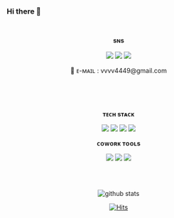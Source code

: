 ### Hi there 👋

<!--
**catgirl0313/catgirl0313** is a ✨ _special_ ✨ repository because its `README.md` (this file) appears on your GitHub profile.

Here are some ideas to get you started:

- 🔭 I’m currently working on ...
- 🌱 I’m currently learning ...
- 👯 I’m looking to collaborate on ...
- 🤔 I’m looking for help with ...
- 💬 Ask me about ...
- 📫 How to reach me: ...
- 😄 Pronouns: ...
- ⚡ Fun fact: ...
-->

<!-- ![header](https://user-images.githubusercontent.com/107012988/184840386-dfaa1ac9-a3c0-4b41-94f9-68f5502ce3da.png) -->

<br>


<p align="center">
    <Strong> sɴs </Strong><br><br>
<a href="https://latelearner.tistory.com/" target="_blank">
<img src="https://img.shields.io/badge/Tistory-ce4e24?style=flat-square&logo=blog&logoColor=white"/></a>

<a href="https://complete-bison-5aa.notion.site/c0b88536f973409f9b7f1c654e09a3e2" target="_blank">
<img src="https://img.shields.io/badge/Notion-00c9f2?style=flat-square&logo=notion&logoColor=white"/></a>

<a href="https://github.com/catgirl0313" target="_blank">
<img src="https://img.shields.io/badge/GitHub-2a2a2a?style=flat-square&logo=GigHub&logoColor=white"/></a>

   
<p align="center">
📧 ᴇ-ᴍᴀɪʟ : vvvv4449@gmail.com
</p>
<br>
<br>

<!-- <p align="center">
JAVA 백엔드를 공부하고 있어요ˁ῁̮ˀ<br>
성실하게 열정적으로 배우려는 자세로 학습에 임하고 있습니다<br>
긍정적인 사고로 함께 일하기 편한 백엔드 개발자로 성장하겠습니다💥<br>
</p> -->

<br>

<p align="center">
    <Strong> ᴛᴇᴄʜ sᴛᴀᴄᴋ </Strong><br>
</p>

<p align="center" display="inline-block">
  <img src="https://img.shields.io/badge/JAVA-007396?style=for-the-badge&logo=java&logoColor=white"> 
    <img src="https://img.shields.io/badge/Spring-6DB33F?style=for-the-badge&logo=Spring&logoColor=white">
    <img src="https://img.shields.io/badge/SpringBoot-6DB33F?style=for-the-badge&logo=SpringBoot&logoColor=white">
    <img src="https://img.shields.io/badge/mysql-4479A1?style=for-the-badge&logo=mysql&logoColor=white">
</p>

<p align="center">
  <Strong> ᴄᴏᴡᴏʀᴋ ᴛᴏᴏʟs </Strong><br>
</p>
  
<p align="center">
    <img src="https://img.shields.io/badge/GitHub-181717?style=flat-square&logo=GitHub&logoColor=white"/>
    <img src="https://img.shields.io/badge/Notion-00c9f2?style=flat-square&logo=notion&logoColor=white"/>
    <img src="https://img.shields.io/badge/Figma-F24E1E?style=flat-square&logo=Figma&logoColor=white"/>
  </p>
  
<br>
<br>

<div align=center>

![github stats](https://github-readme-stats.vercel.app/api?username=catgirl0313&show_icons=true)

[![Hits](https://hits.seeyoufarm.com/api/count/incr/badge.svg?url=https%3A%2F%2Fgithub.com%2FKimseungsuu&count_bg=%2379C83D&title_bg=%23555555&icon=github.svg&icon_color=%23E7E7E7&title=hits&edge_flat=false)](https://hits.seeyoufarm.com)
